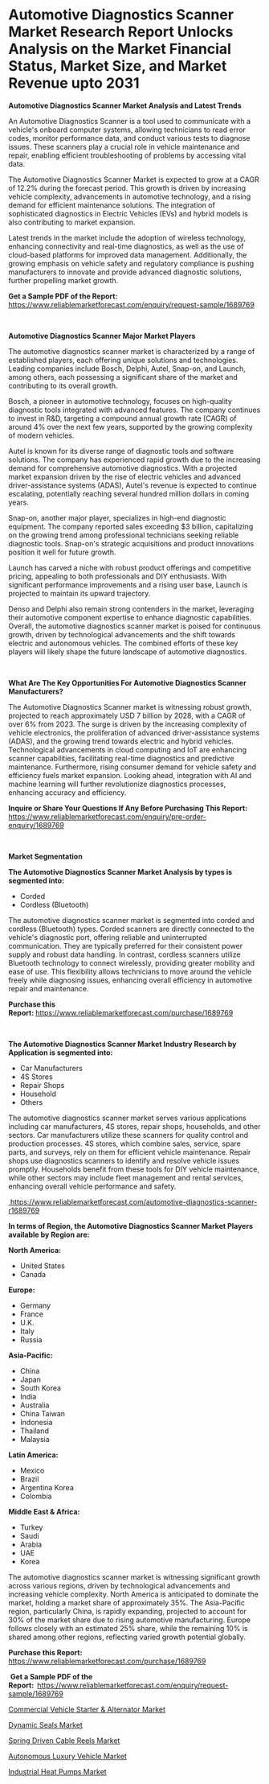 <p><h1>Automotive Diagnostics Scanner Market Research Report Unlocks Analysis on the Market Financial Status, Market Size, and Market Revenue upto 2031</h1></p><p><strong>Automotive Diagnostics Scanner Market Analysis and Latest Trends</strong></p>
<p><p>An Automotive Diagnostics Scanner is a tool used to communicate with a vehicle's onboard computer systems, allowing technicians to read error codes, monitor performance data, and conduct various tests to diagnose issues. These scanners play a crucial role in vehicle maintenance and repair, enabling efficient troubleshooting of problems by accessing vital data.</p><p>The Automotive Diagnostics Scanner Market is expected to grow at a CAGR of 12.2% during the forecast period. This growth is driven by increasing vehicle complexity, advancements in automotive technology, and a rising demand for efficient maintenance solutions. The integration of sophisticated diagnostics in Electric Vehicles (EVs) and hybrid models is also contributing to market expansion. </p><p>Latest trends in the market include the adoption of wireless technology, enhancing connectivity and real-time diagnostics, as well as the use of cloud-based platforms for improved data management. Additionally, the growing emphasis on vehicle safety and regulatory compliance is pushing manufacturers to innovate and provide advanced diagnostic solutions, further propelling market growth.</p></p>
<p><strong>Get a Sample PDF of the Report:&nbsp;</strong> <a href="https://www.reliablemarketforecast.com/enquiry/request-sample/1689769?utm_campaign=1600&utm_medium=2&utm_source=Github&utm_content=ia&utm_term=19102024&utm_id=automotive-diagnostics-scanner">https://www.reliablemarketforecast.com/enquiry/request-sample/1689769</a></p>
<p>&nbsp;</p>
<p><strong>Automotive Diagnostics Scanner Major Market Players</strong></p>
<p><p>The automotive diagnostics scanner market is characterized by a range of established players, each offering unique solutions and technologies. Leading companies include Bosch, Delphi, Autel, Snap-on, and Launch, among others, each possessing a significant share of the market and contributing to its overall growth.</p><p>Bosch, a pioneer in automotive technology, focuses on high-quality diagnostic tools integrated with advanced features. The company continues to invest in R&D, targeting a compound annual growth rate (CAGR) of around 4% over the next few years, supported by the growing complexity of modern vehicles.</p><p>Autel is known for its diverse range of diagnostic tools and software solutions. The company has experienced rapid growth due to the increasing demand for comprehensive automotive diagnostics. With a projected market expansion driven by the rise of electric vehicles and advanced driver-assistance systems (ADAS), Autel's revenue is expected to continue escalating, potentially reaching several hundred million dollars in coming years.</p><p>Snap-on, another major player, specializes in high-end diagnostic equipment. The company reported sales exceeding $3 billion, capitalizing on the growing trend among professional technicians seeking reliable diagnostic tools. Snap-on's strategic acquisitions and product innovations position it well for future growth.</p><p>Launch has carved a niche with robust product offerings and competitive pricing, appealing to both professionals and DIY enthusiasts. With significant performance improvements and a rising user base, Launch is projected to maintain its upward trajectory.</p><p>Denso and Delphi also remain strong contenders in the market, leveraging their automotive component expertise to enhance diagnostic capabilities. Overall, the automotive diagnostics scanner market is poised for continuous growth, driven by technological advancements and the shift towards electric and autonomous vehicles. The combined efforts of these key players will likely shape the future landscape of automotive diagnostics.</p></p>
<p>&nbsp;</p>
<p><strong>What Are The Key Opportunities For Automotive Diagnostics Scanner Manufacturers?</strong></p>
<p><p>The Automotive Diagnostics Scanner market is witnessing robust growth, projected to reach approximately USD 7 billion by 2028, with a CAGR of over 6% from 2023. The surge is driven by the increasing complexity of vehicle electronics, the proliferation of advanced driver-assistance systems (ADAS), and the growing trend towards electric and hybrid vehicles. Technological advancements in cloud computing and IoT are enhancing scanner capabilities, facilitating real-time diagnostics and predictive maintenance. Furthermore, rising consumer demand for vehicle safety and efficiency fuels market expansion. Looking ahead, integration with AI and machine learning will further revolutionize diagnostics processes, enhancing accuracy and efficiency.</p></p>
<p><strong>Inquire or Share Your Questions If Any Before Purchasing This Report:</strong> <a href="https://www.reliablemarketforecast.com/enquiry/pre-order-enquiry/1689769?utm_campaign=1600&utm_medium=2&utm_source=Github&utm_content=ia&utm_term=19102024&utm_id=automotive-diagnostics-scanner">https://www.reliablemarketforecast.com/enquiry/pre-order-enquiry/1689769</a></p>
<p>&nbsp;</p>
<p><strong>Market Segmentation</strong></p>
<p><strong>The Automotive Diagnostics Scanner Market Analysis by types is segmented into:</strong></p>
<p><ul><li>Corded</li><li>Cordless (Bluetooth)</li></ul></p>
<p><p>The automotive diagnostics scanner market is segmented into corded and cordless (Bluetooth) types. Corded scanners are directly connected to the vehicle's diagnostic port, offering reliable and uninterrupted communication. They are typically preferred for their consistent power supply and robust data handling. In contrast, cordless scanners utilize Bluetooth technology to connect wirelessly, providing greater mobility and ease of use. This flexibility allows technicians to move around the vehicle freely while diagnosing issues, enhancing overall efficiency in automotive repair and maintenance.</p></p>
<p><strong>Purchase this Report:&nbsp;</strong><a href="https://www.reliablemarketforecast.com/purchase/1689769?utm_campaign=1600&utm_medium=2&utm_source=Github&utm_content=ia&utm_term=19102024&utm_id=automotive-diagnostics-scanner">https://www.reliablemarketforecast.com/purchase/1689769</a></p>
<p>&nbsp;</p>
<p><strong>The Automotive Diagnostics Scanner Market Industry Research by Application is segmented into:</strong></p>
<p><ul><li>Car Manufacturers</li><li>4S Stores</li><li>Repair Shops</li><li>Household</li><li>Others</li></ul></p>
<p><p>The automotive diagnostics scanner market serves various applications including car manufacturers, 4S stores, repair shops, households, and other sectors. Car manufacturers utilize these scanners for quality control and production processes. 4S stores, which combine sales, service, spare parts, and surveys, rely on them for efficient vehicle maintenance. Repair shops use diagnostics scanners to identify and resolve vehicle issues promptly. Households benefit from these tools for DIY vehicle maintenance, while other sectors may include fleet management and rental services, enhancing overall vehicle performance and safety.</p></p>
<p><a href="https://www.reliablemarketforecast.com/automotive-diagnostics-scanner-r1689769?utm_campaign=1600&utm_medium=2&utm_source=Github&utm_content=ia&utm_term=19102024&utm_id=automotive-diagnostics-scanner">&nbsp;https://www.reliablemarketforecast.com/automotive-diagnostics-scanner-r1689769</a></p>
<p><strong>In terms of Region, the Automotive Diagnostics Scanner Market Players available by Region are:</strong></p>
<p>
    <p> <strong> North America: </strong>
        <ul>
            <li>United States</li>
            <li>Canada</li>
        </ul>
        </p> 
    <p> <strong> Europe: </strong>
        <ul>
            <li>Germany</li>
            <li>France</li>
            <li>U.K.</li>
            <li>Italy</li>
            <li>Russia</li>
        </ul>
        </p> 
    <p> <strong> Asia-Pacific: </strong>
        <ul>
            <li>China</li>
            <li>Japan</li>
            <li>South Korea</li>
            <li>India</li>
            <li>Australia</li>
            <li>China Taiwan</li>
            <li>Indonesia</li>
            <li>Thailand</li>
            <li>Malaysia</li>
        </ul>
        </p> 
    <p> <strong> Latin America: </strong>
        <ul>
            <li>Mexico</li>
            <li>Brazil</li>
            <li>Argentina Korea</li>
            <li>Colombia</li>
        </ul>
        </p> 
    <p> <strong> Middle East & Africa: </strong>
        <ul>
            <li>Turkey</li>
            <li>Saudi</li>
            <li>Arabia</li>
            <li>UAE</li>
            <li>Korea</li>
        </ul>
    </p>
    </p>
<p><p>The automotive diagnostics scanner market is witnessing significant growth across various regions, driven by technological advancements and increasing vehicle complexity. North America is anticipated to dominate the market, holding a market share of approximately 35%. The Asia-Pacific region, particularly China, is rapidly expanding, projected to account for 30% of the market share due to rising automotive manufacturing. Europe follows closely with an estimated 25% share, while the remaining 10% is shared among other regions, reflecting varied growth potential globally.</p></p>
<p><strong>Purchase this Report: </strong><a href="https://www.reliablemarketforecast.com/purchase/1689769?utm_campaign=1600&utm_medium=2&utm_source=Github&utm_content=ia&utm_term=19102024&utm_id=automotive-diagnostics-scanner">https://www.reliablemarketforecast.com/purchase/1689769</a></p>
<p>&nbsp;<strong>Get a Sample PDF of the Report:&nbsp;&nbsp;</strong><a href="https://www.reliablemarketforecast.com/enquiry/request-sample/1689769?utm_campaign=1600&utm_medium=2&utm_source=Github&utm_content=ia&utm_term=19102024&utm_id=automotive-diagnostics-scanner">https://www.reliablemarketforecast.com/enquiry/request-sample/1689769</a></p>
<p><strong></strong></p>
<p><p><a href="https://github.com/santosh758595/Market-Research-Report-List-6/blob/main/commercial-vehicle-starter-alternator-market.md?utm_campaign=1600&utm_medium=2&utm_source=Github&utm_content=ia&utm_term=19102024&utm_id=automotive-diagnostics-scanner">Commercial Vehicle Starter & Alternator Market</a></p><p><a href="https://issuu.com/reportprime-2/docs/dynamic-seals-market-size-2030.pptx_f343bb8ce3c1a4?utm_campaign=1600&utm_medium=2&utm_source=Github&utm_content=ia&utm_term=19102024&utm_id=automotive-diagnostics-scanner">Dynamic Seals Market</a></p><p><a href="https://www.linkedin.com/pulse/spring-driven-cable-reels-market-ecosystem-competitive-mzw0e?utm_campaign=1600&utm_medium=2&utm_source=Github&utm_content=ia&utm_term=19102024&utm_id=automotive-diagnostics-scanner">Spring Driven Cable Reels Market</a></p><p><a href="https://www.linkedin.com/pulse/autonomous-luxury-vehicle-market-growth-outlook-from-2024-2031-v7obe?utm_campaign=1600&utm_medium=2&utm_source=Github&utm_content=ia&utm_term=19102024&utm_id=automotive-diagnostics-scanner">Autonomous Luxury Vehicle Market</a></p><p><a href="https://issuu.com/reportprime-2/docs/industrial-heat-pumps-market-size-2_ce3e92fbe6bef7?utm_campaign=1600&utm_medium=2&utm_source=Github&utm_content=ia&utm_term=19102024&utm_id=automotive-diagnostics-scanner">Industrial Heat Pumps Market</a></p></p>